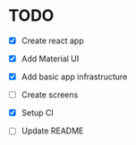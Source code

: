 # TODO
- [x] Create react app
- [x] Add Material UI

- [x] Add basic app infrastructure
- [ ] Create screens

- [x] Setup CI
- [ ] Update README
